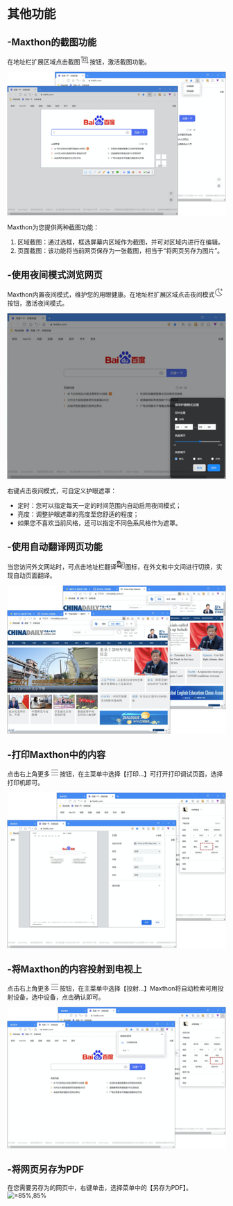 # 其他功能



## -Maxthon的截图功能

在地址栏扩展区域点击截图![](images/13-1.png)按钮，激活截图功能。

![](images/13-2.png "=85%,85%")

Maxthon为您提供两种截图功能：

1. 区域截图：通过选框，框选屏幕内区域作为截图，并可对区域内进行在编辑。
2. 页面截图：该功能将当前网页保存为一张截图，相当于“将网页另存为图片”。



## -使用夜间模式浏览网页

Maxthon内置夜间模式，维护您的用眼健康。在地址栏扩展区域点击夜间模式![](images/13-3.png)按钮，激活夜间模式。

![](images/13-4.png "=85%,85%")

右键点击夜间模式，可自定义护眼遮罩：

- 定时：您可以指定每天一定的时间范围内自动启用夜间模式；
- 亮度：调整护眼遮罩的亮度至您舒适的程度；
- 如果您不喜欢当前风格，还可以指定不同色系风格作为遮罩。



## -使用自动翻译网页功能

当您访问外文网站时，可点击地址栏翻译![](images/13-5.png)图标，在外文和中文间进行切换，实现自动页面翻译。

![](images/13-6.png "=85%,85%")



## -打印Maxthon中的内容

点击右上角更多![](images/03-2.png)按钮，在主菜单中选择【打印...】可打开打印调试页面，选择打印机即可。

![](images/13-7.png "=85%,85%")

## -将Maxthon的内容投射到电视上


点击右上角更多![](images/03-2.png)按钮，在主菜单中选择【投射...】Maxthon将自动检索可用投射设备，选中设备，点击确认即可。

![](images/13-8.png "=85%,85%")


## -将网页另存为PDF

在您需要另存为的网页中，右键单击，选择菜单中的【另存为PDF】。
![](images/13-9.png "=85%,85%")